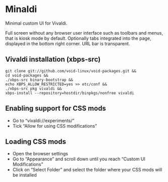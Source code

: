 # Minaldi
Minimal custom UI for Vivaldi.

Full screen without any browser user interface such as toolbars and menus, that is kiosk mode by default. Optionally tabs integrated into the page, displayed in the bottom right corner. URL bar is transparent.


## Vivaldi installation (xbps-src)
```
git clone git://github.com/void-linux/void-packages.git &&
cd void-packages &&
./xbps-src binary-bootstrap &&
echo XBPS_ALLOW_RESTRICTED=yes >> etc/conf &&
./xbps-src pkg vivaldi &&
xbps-install --repository=hostdir/binpkgs/nonfree vivaldi
```

## Enabling support for CSS mods
- Go to “vivaldi://experiments/”
- Tick “Allow for using CSS modifications”

## Loading CSS mods
- Open the browser settings
- Go to “Appearance” and scroll down until you reach “Custom UI Modifications”
- Click on “Select Folder” and select the folder where your CSS mods will be installed
